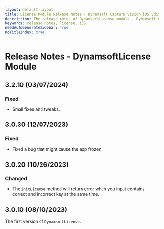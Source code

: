 ```yaml
---
layout: default-layout
title: License Module Release Notes - Dynamsoft Capture Vision iOS Edition
description: The release notes of DynamsoftLicense module - Dynamsoft Capture Vision iOS Edition.
keywords: release notes, license, iOS
needAutoGenerateSidebar: true
noTitleIndex: true
---
```


# Release Notes - DynamsoftLicense Module

## 3.2.10 (03/07/2024)

### Fixed

- Small fixes and tweaks.

## 3.0.30 (12/07/2023)

### Fixed

- Fixed a bug that might cause the app frozen.

## 3.0.20 (10/26/2023)

### Changed

- The `initLicense` method will return error when you input contains correct and incorrect key at the same time.

## 3.0.10 (08/10/2023)

The first version of `DynamsoftLicense`.
